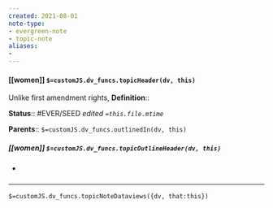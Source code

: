 ```yaml
---
created: 2021-08-01
note-type: 
- evergreen-note
- topic-note
aliases:
- 
---
```


#### [[women]] `$=customJS.dv_funcs.topicHeader(dv, this)`

 Unlike first amendment rights, 
**Definition**::

**Status**:: #EVER/SEED 
*edited `=this.file.mtime`*

**Parents**:: 
`$=customJS.dv_funcs.outlinedIn(dv, this)`

##### [[women]] `$=customJS.dv_funcs.topicOutlineHeader(dv, this)`
- 

### <hr class="dataviews"/>

`$=customJS.dv_funcs.topicNoteDataviews({dv, that:this})`


